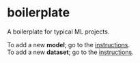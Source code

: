 # boilerplate
 A boilerplate for typical ML projects.


To add a new **model**; go to the [instructions](/models/README.md).  
To add a new **dataset**; go to the [instructions](/datasets/README.md).
